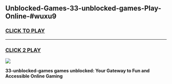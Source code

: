
## Unblocked-Games-33-unblocked-games-Play-Online-#wuxu9
<h3>
<a href="https://premium.freeplayer.one?title=33-unblocked-games&ref=24F">CLICK TO PLAY</a></h3>
<hr>

<h3>
<a href="https://premium.freeplayer.one?title=33-unblocked-games&ref=24F">CLICK 2 PLAY</a>
  
</h3>

<a href="https://premium.freeplayer.one?title=33-unblocked-games&ref=24F/"><img src="https://clearcache.store/games.png"></a>


**33-unblocked-games games unblocked: Your Gateway to Fun and Accessible Online Gaming**
